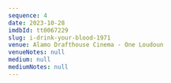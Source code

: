 ```yaml
---
sequence: 4
date: 2023-10-28
imdbId: tt0067229
slug: i-drink-your-blood-1971
venue: Alamo Drafthouse Cinema - One Loudoun
venueNotes: null
medium: null
mediumNotes: null
---
```


